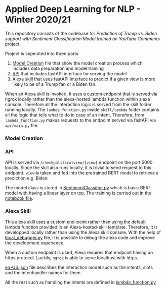 # Applied Deep Learning for NLP - Winter 2020/21

This repository consists of the codebase for *Prediction of Trump vs. Biden support with Sentiment Classification Model trained on YouTube Comments* project. 

Project is seperated into three parts:
1. [Model Creation](#model-creation) file that show the model creation process which includes data preparation and model training
2. [API](#api) that includes fastAPI interface for serving the model
3. [Alexa skill](#alexa-skill)  that uses fastAPI interface to predict if a given view is more likely to be of a Trump fan or a Biden fan.

When an Alexa skill is invoked, it uses a custom endpoint that is served via ngrok locally rather than the alexa-hosted lambda function within alexa console. Therefore all the interaction logic is served from the skill folder running locally. The `lambda_function.py` inside `skill/lambda` folder contains all the logic that tells what to do in case of an intent. Therefore, from `lambda_function.py` makes requests to the endpoint served via fastAPI via `api/main.py` file.

### Model Creation

### API

API is served via `/checkpoliticalview/{view}` endpoint on the port 5000 locally. Since the skill also runs locally, it is trivial to send request to this endpoint. `view` is taken and fed into the pretrained BERT model to retrieve a prediction e.g. Biden.

The model class is stored in [SentimentClassifier.py](api/SentimentClassifier.py) which is basic BERT model with having a linear layer on top. The training is carried out in the [notebook file](/notebook/model%20training/sentiment_analysis_trump_biden.ipynb).

### Alexa Skill

This alexa skill uses a custom end-point rather than using the default lambda function provided in an Alexa-hosted-skill template. Therefore, it is developped locally rather than using the Alexa skill console. With the help of [local_debugger.py](skill/local_debugger.py) file, it is possible to debug the alexa code and improve the development experience. 

When a custom endpoint is used, Alexa requires that endpoint having an https protocol. Luckily, `ngrok` is able to serve localhost with https. 

[en-US.json](skill/skill-package/interactionModels/custom/en-US.json) file describes the interaction model such as the intents, slots and the intenhandler names for them. 

All the rest such as handling the intents are defined in [lambda_function.py](skill/skill/lambda/lambda_function.py)
